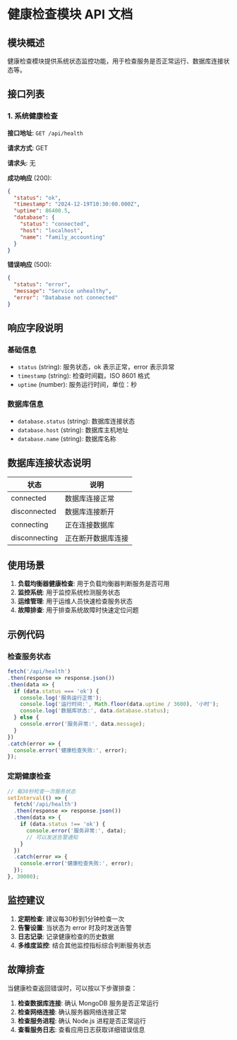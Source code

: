 # 健康检查模块 API 文档

## 模块概述

健康检查模块提供系统状态监控功能，用于检查服务是否正常运行、数据库连接状态等。

## 接口列表

### 1. 系统健康检查

**接口地址**: `GET /api/health`

**请求方式**: GET

**请求头**: 无

**成功响应** (200):
```json
{
  "status": "ok",
  "timestamp": "2024-12-19T10:30:00.000Z",
  "uptime": 86400.5,
  "database": {
    "status": "connected",
    "host": "localhost",
    "name": "family_accounting"
  }
}
```

**错误响应** (500):
```json
{
  "status": "error",
  "message": "Service unhealthy",
  "error": "Database not connected"
}
```

## 响应字段说明

### 基础信息
- `status` (string): 服务状态，ok 表示正常，error 表示异常
- `timestamp` (string): 检查时间戳，ISO 8601 格式
- `uptime` (number): 服务运行时间，单位：秒

### 数据库信息
- `database.status` (string): 数据库连接状态
- `database.host` (string): 数据库主机地址
- `database.name` (string): 数据库名称

## 数据库连接状态说明

| 状态 | 说明 |
|------|------|
| connected | 数据库连接正常 |
| disconnected | 数据库连接断开 |
| connecting | 正在连接数据库 |
| disconnecting | 正在断开数据库连接 |

## 使用场景

1. **负载均衡器健康检查**: 用于负载均衡器判断服务是否可用
2. **监控系统**: 用于监控系统检测服务状态
3. **运维管理**: 用于运维人员快速检查服务状态
4. **故障排查**: 用于排查系统故障时快速定位问题

## 示例代码

### 检查服务状态
```javascript
fetch('/api/health')
.then(response => response.json())
.then(data => {
  if (data.status === 'ok') {
    console.log('服务运行正常');
    console.log('运行时间:', Math.floor(data.uptime / 3600), '小时');
    console.log('数据库状态:', data.database.status);
  } else {
    console.error('服务异常:', data.message);
  }
})
.catch(error => {
  console.error('健康检查失败:', error);
});
```

### 定期健康检查
```javascript
// 每30秒检查一次服务状态
setInterval(() => {
  fetch('/api/health')
  .then(response => response.json())
  .then(data => {
    if (data.status !== 'ok') {
      console.error('服务异常:', data);
      // 可以发送告警通知
    }
  })
  .catch(error => {
    console.error('健康检查失败:', error);
  });
}, 30000);
```

## 监控建议

1. **定期检查**: 建议每30秒到1分钟检查一次
2. **告警设置**: 当状态为 error 时及时发送告警
3. **日志记录**: 记录健康检查的历史数据
4. **多维度监控**: 结合其他监控指标综合判断服务状态

## 故障排查

当健康检查返回错误时，可以按以下步骤排查：

1. **检查数据库连接**: 确认 MongoDB 服务是否正常运行
2. **检查网络连接**: 确认服务器网络连接正常
3. **检查服务进程**: 确认 Node.js 进程是否正常运行
4. **查看服务日志**: 查看应用日志获取详细错误信息 